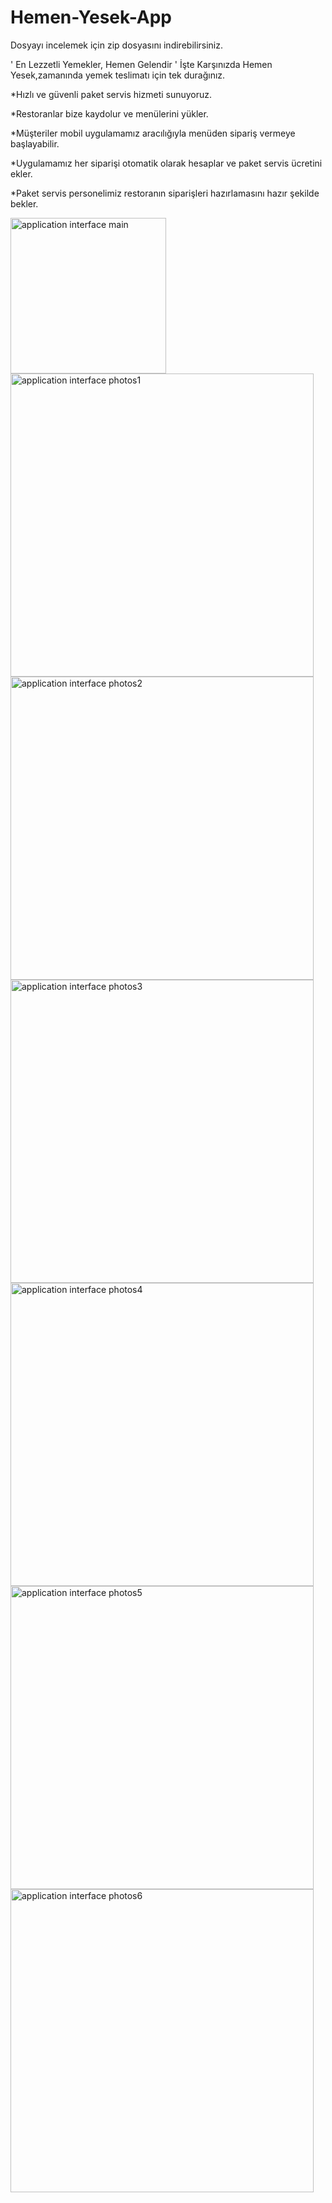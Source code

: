 # Hemen-Yesek-App
Dosyayı incelemek için zip dosyasını indirebilirsiniz.

' En Lezzetli Yemekler, Hemen Gelendir '
İşte Karşınızda Hemen Yesek,zamanında yemek teslimatı için tek durağınız.

*Hızlı ve güvenli paket servis hizmeti sunuyoruz.

*Restoranlar bize kaydolur ve menülerini yükler.

*Müşteriler mobil uygulamamız aracılığıyla menüden sipariş
vermeye başlayabilir.

*Uygulamamız her siparişi otomatik olarak hesaplar ve paket servis ücretini ekler.

*Paket servis personelimiz restoranın siparişleri hazırlamasını hazır şekilde bekler.

<img width="249" alt="application interface main" src="https://user-images.githubusercontent.com/102469765/172017561-c01196c9-d058-4143-901e-3f9bdd28ad95.png">

<img width="485" alt="application interface photos1" src="https://user-images.githubusercontent.com/102469765/172017602-ae0f4470-8bd3-4c5c-8493-342b9563e678.png">

<img width="485" alt="application interface photos2" src="https://user-images.githubusercontent.com/102469765/172017606-02468f6e-7c33-45c4-9264-f942069d29dd.png">
<img width="485" alt="application interface photos3" src="https://user-images.githubusercontent.com/102469765/172017611-89fb27aa-ce48-40bf-b3a1-c0d691a3c3da.png">
<img width="485" alt="application interface photos4" src="https://user-images.githubusercontent.com/102469765/172017619-32e11822-0654-4754-8837-4303394c46d3.png">
<img width="485" alt="application interface photos5" src="https://user-images.githubusercontent.com/102469765/172017624-3f634125-92eb-405e-b098-e49671baf67d.png">
<img width="485" alt="application interface photos6" src="https://user-images.githubusercontent.com/102469765/172017690-b7bbda7d-45a1-42bc-bf04-f42514daec0d.png">
